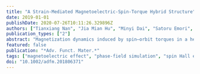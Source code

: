 ```yaml
---
title: "A Strain-Mediated Magnetoelectric-Spin-Torque Hybrid Structure"
date: 2019-01-01
publishDate: 2020-07-26T10:11:26.329896Z
authors: ["Tianxiang Nan", "Jia Mian Hu", "Minyi Dai", "Satoru Emori", "Xinjun Wang", "Zhongqiang Hu", "Alexei Matyushov", "Long Qing Chen", "Nian Sun"]
publication_types: ["2"]
abstract: "Magnetization dynamics induced by spin–orbit torques in a heavy-metal/ferromagnet can potentially be used to design low-power spintronics and logic devices. Recent computations have suggested that a strain-mediated spin–orbit torque (SOT) switching in magnetoelectric (ME) heterostructures is fast, energy-efficient, and permits a deterministic 180° magnetization switching. However, its experimental realization has remained elusive. Here, the coexistence of the strain-mediated ME coupling and the SOT in a CoFeB/Pt/ferroelectric hybrid structure is shown experimentally. The voltage-induced strain only slightly modifies the efficiency of SOT generation, but it gives rise to an effective magnetic anisotropy and rotates the magnetic easy axis which eliminates the incubation delay in current-induced magnetization switching. The phase field simulations show that the electric-field-induced effective magnetic anisotropy field can reduce the switching time approximately by a factor of three for SOT in-plane magnetization switching. It is anticipated that such strain-mediated ME-SOT hybrid structures may enable field-free, ultrafast magnetization switching."
featured: false
publication: "*Adv. Funct. Mater.*"
tags: ["magnetoelectric effect", "phase-field simulation", "spin Hall effect", "spin–orbit torque"]
doi: "10.1002/adfm.201806371"
---
```


